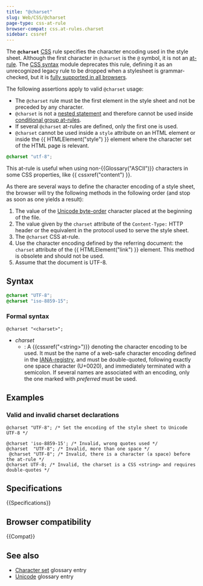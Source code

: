```yaml
---
title: "@charset"
slug: Web/CSS/@charset
page-type: css-at-rule
browser-compat: css.at-rules.charset
sidebar: cssref
---
```



The **`@charset`** [CSS](/en-US/docs/Web/CSS) rule specifies the character encoding used in the style sheet. Although the first character in `@charset` is the `@` symbol, it is not an [at-rule](/en-US/docs/Web/CSS/At-rule). The [CSS syntax](/en-US/docs/Web/CSS/CSS_syntax) module deprecates this rule, defining it as an unrecognized legacy rule to be dropped when a stylesheet is grammar-checked, but it is [fully supported in all browsers](#browser_compatibility).

The following assertions apply to valid `@charset` usage:

- The `@charset` rule must be the first element in the style sheet and not be preceded by any character.
- `@charset` is not a [nested statement](/en-US/docs/Web/CSS/Syntax#nested_statements) and therefore cannot be used inside [conditional group at-rules](/en-US/docs/Web/CSS/At-rule#conditional_group_rules).
- If several `@charset` at-rules are defined, only the first one is used.
- `@charset` cannot be used inside a `style` attribute on an HTML element or inside the {{ HTMLElement("style") }} element where the character set of the HTML page is relevant.

```css
@charset "utf-8";
```

This at-rule is useful when using non-{{Glossary("ASCII")}} characters in some CSS properties, like {{ cssxref("content") }}.

As there are several ways to define the character encoding of a style sheet, the browser will try the following methods in the following order (and stop as soon as one yields a result):

1. The value of the [Unicode byte-order](https://en.wikipedia.org/wiki/Byte_order_mark) character placed at the beginning of the file.
2. The value given by the `charset` attribute of the `Content-Type:` HTTP header or the equivalent in the protocol used to serve the style sheet.
3. The `@charset` CSS at-rule.
4. Use the character encoding defined by the referring document: the `charset` attribute of the {{ HTMLElement("link") }} element. This method is obsolete and should not be used.
5. Assume that the document is UTF-8.

## Syntax

```css
@charset "UTF-8";
@charset "iso-8859-15";
```

### Formal syntax

```plain
@charset "<charset>";
```

- _charset_
  - : A {{cssxref("&lt;string&gt;")}} denoting the character encoding to be used. It must be the name of a web-safe character encoding defined in the [IANA-registry](https://www.iana.org/assignments/character-sets/character-sets.xhtml), and must be double-quoted, following exactly one space character (U+0020), and immediately terminated with a semicolon. If several names are associated with an encoding, only the one marked with _preferred_ must be used.

## Examples

### Valid and invalid charset declarations

```css-nolint example-good
@charset "UTF-8"; /* Set the encoding of the style sheet to Unicode UTF-8 */
```

```css-nolint example-bad
@charset 'iso-8859-15'; /* Invalid, wrong quotes used */
@charset  "UTF-8"; /* Invalid, more than one space */
 @charset "UTF-8"; /* Invalid, there is a character (a space) before the at-rule */
@charset UTF-8; /* Invalid, the charset is a CSS <string> and requires double-quotes */
```

## Specifications

{{Specifications}}

## Browser compatibility

{{Compat}}

## See also

- [Character set](/en-US/docs/Glossary/Character_set) glossary entry
- [Unicode](/en-US/docs/Glossary/Unicode) glossary entry

